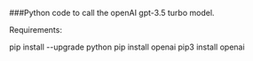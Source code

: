 ###Python code to call the openAI gpt-3.5 turbo model.

Requirements:

pip install --upgrade python
pip install openai
pip3 install openai 
